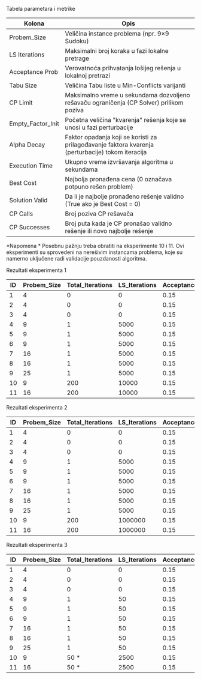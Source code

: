Tabela parametara i metrike
 
|   Kolona         |  Opis                                                                                                         |
|------------------|---------------------------------------------------------------------------------------------------------------|
| Probem_Size      |  Veličina instance problema (npr. 9×9 Sudoku)                                                                 |
| LS Iterations    |  Maksimalni broj koraka u fazi lokalne pretrage                                                               |
| Acceptance Prob  |  Verovatnoća prihvatanja lošijeg rešenja u lokalnoj pretrazi                                                  |
| Tabu Size	       |  Veličina Tabu liste u Min-Conflicts varijanti                                                                |
| CP Limit         |  Maksimalno vreme u sekundama dozvoljeno rešavaču ograničenja (CP Solver) prilikom poziva                     |
| Empty_Factor_Init|  Početna veličina "kvarenja" rešenja koje se unosi u fazi perturbacije                                        |
| Alpha Decay	     |  Faktor opadanja koji se koristi za prilagođavanje faktora kvarenja (perturbacije) tokom iteracija            |
| Execution Time   |  Ukupno vreme izvršavanja algoritma u sekundama                                                               |
| Best Cost	       |  Najbolja pronađena cena (0 označava potpuno rešen problem)                                                   |
| Solution Valid   |  Da li je najbolje pronađeno rešenje validno (True ako je Best Cost = 0)                                      |
| CP Calls         |  Broj poziva CP rešavača                                                                                      |
| CP Successes     |  Broj puta kada je CP pronašao validno rešenje ili novo najbolje rešenje                                      |

*Napomena *
Posebnu pažnju treba obratiti na eksperimente 10 i 11. Ovi eksperimenti su sprovedeni na nerešivim instancama problema, koje su namerno uključene radi validacije pouzdanosti algoritma.

Rezultati eksperimenta 1

ID  | Probem_Size  | Total_Iterations| LS_Iterations | Acceptance_Prob | Tabu_Size  | CP_Limit_s  | Empty_Factor_Init | Alpha_Decay  | Execution_Time_s | Best_Cost | Solution_Valid | CP_Calls | CP_Successes  | 
----|--------------|-----------------|---------------|-----------------|------------|-------------|-------------------|--------------|------------------|-----------|----------------|----------|---------------|  
1   | 4            | 0               | 0             | 0.15            | 10         | 15          | 0.2               | 0.995        | 0.0002           | 0         | True           | 0        | 0             | 
2   | 4            | 0               | 0             | 0.15            | 10         | 15          | 0.2               | 0.995        | 0.0001           | 0         | True           | 0        | 0             | 
3   | 4            | 0               | 0             | 0.15            | 10         | 15          | 0.2               | 0.995        | 0.0001           | 0         | True           | 0        | 0             | 
4   | 9            | 1               | 5000          | 0.15            | 10         | 15          | 0.2               | 0.995        | 18.4516          | 0         | True           | 1        | 1             | 
5   | 9            | 1               | 5000          | 0.15            | 10         | 15          | 0.2               | 0.995        | 18.5609          | 0         | True           | 1        | 1             | 
6   | 9            | 1               | 5000          | 0.15            | 10         | 15          | 0.2               | 0.995        | 18.7135          | 0         | True           | 1        | 1             | 
7   | 16           | 1               | 5000          | 0.15            | 10         | 15          | 0.2               | 0.995        | 58.0719          | 0         | True           | 1        | 1             | 
8   | 16           | 1               | 5000          | 0.15            | 10         | 15          | 0.2               | 0.995        | 58.6738          | 0         | True           | 1        | 1             | 
9   | 25           | 1               | 5000          | 0.15            | 10         | 15          | 0.2               | 0.995        | 144.056          | 0         | True           | 1        | 1             | 
10  | 9            | 200             | 10000         | 0.15            | 10         | 15          | 0.2               | 0.995        | 37.252           | 2         | False *        | 200      | 1             | 
11  | 16           | 200             | 10000         | 0.15            | 10         | 15          | 0.2               | 0.995        | 58.043           | 90        | False *        | 200      | 1             | 

Rezultati eksperimenta 2

ID  | Probem_Size  | Total_Iterations| LS_Iterations | Acceptance_Prob | Tabu_Size  | CP_Limit_s  | Empty_Factor_Init | Alpha_Decay  | Execution_Time_s | Best_Cost | Solution_Valid | CP_Calls | CP_Successes  | 
----|--------------|-----------------|---------------|-----------------|------------|-------------|-------------------|--------------|------------------|-----------|----------------|----------|---------------|  
1   | 4            | 0               | 0             | 0.15            | 10         | 15          | 0.2               | 0.2 *        | 0.0002           | 0         | True           | 0        | 0             | 
2   | 4            | 0               | 0             | 0.15            | 10         | 15          | 0.2               | 0.2 *        | 0.0002           | 0         | True           | 0        | 0             | 
3   | 4            | 0               | 0             | 0.15            | 10         | 15          | 0.2               | 0.2 *        | 0.0002           | 0         | True           | 0        | 0             | 
4   | 9            | 1               | 5000          | 0.15            | 10         | 15          | 0.2               | 0.2 *        | 22.0283          | 0         | True           | 1        | 1             | 
5   | 9            | 1               | 5000          | 0.15            | 10         | 15          | 0.2               | 0.2 *        | 21.4642          | 0         | True           | 1        | 1             | 
6   | 9            | 1               | 5000          | 0.15            | 10         | 15          | 0.2               | 0.2 *        | 21.6787          | 0         | True           | 1        | 1             | 
7   | 16           | 1               | 5000          | 0.15            | 10         | 15          | 0.2               | 0.2 *        | 65.9350          | 0         | True           | 1        | 1             | 
8   | 16           | 1               | 5000          | 0.15            | 10         | 15          | 0.2               | 0.2 *        | 110.350          | 0         | True           | 1        | 1             | 
9   | 25           | 1               | 5000          | 0.15            | 10         | 15          | 0.2               | 0.2 *        | 278.219 *        | 0         | True           | 1        | 1             | 
10  | 9            | 200             | 1000000       | 0.15            | 10         | 15          | 0.2               | 0.2 *        | 37.004           | 2         | False          | 200      | 1             | 
11  | 16           | 200             | 1000000       | 0.15            | 10         | 15          | 0.2               | 0.2 *        | 117.197 *        | 90        | False          | 200      | 1             | 

Rezultati eksperimenta 3

ID  | Probem_Size  | Total_Iterations| LS_Iterations | Acceptance_Prob | Tabu_Size  | CP_Limit_s  | Empty_Factor_Init | Alpha_Decay  | Execution_Time_s | Best_Cost | Solution_Valid | CP_Calls | CP_Successes  | 
----|--------------|-----------------|---------------|-----------------|------------|-------------|-------------------|--------------|------------------|-----------|----------------|----------|---------------|  
1   | 4            | 0               | 0             | 0.15            | 10         | 15          | 0.2               | 0.995        | 0.0002           | 0         | True           | 0        | 0             | 
2   | 4            | 0               | 0             | 0.15            | 10         | 15          | 0.2               | 0.995        | 0.0002           | 0         | True           | 0        | 0             | 
3   | 4            | 0               | 0             | 0.15            | 10         | 15          | 0.2               | 0.995        | 0.0002           | 0         | True           | 0        | 0             | 
4   | 9            | 1               | 50            | 0.15            | 10         | 15          | 0.2               | 0.995        | 0.2584           | 0         | True           | 1        | 1             | 
5   | 9            | 1               | 50            | 0.15            | 10         | 15          | 0.2               | 0.995        | 0.2975           | 0         | True           | 1        | 1             | 
6   | 9            | 1               | 50            | 0.15            | 10         | 15          | 0.2               | 0.995        | 0.2693           | 0         | True           | 1        | 1             | 
7   | 16           | 1               | 50            | 0.15            | 10         | 15          | 0.2               | 0.995        | 0.8752           | 0         | True           | 1        | 1             | 
8   | 16           | 1               | 50            | 0.15            | 10         | 15          | 0.2               | 0.995        | 1.3291           | 0         | True           | 1        | 1             | 
9   | 25           | 1               | 50            | 0.15            | 10         | 15          | 0.2               | 0.995        | 3.7345 *         | 0         | True           | 1        | 1             | 
10  | 9            | 50  *           | 2500          | 0.15            | 10         | 15          | 0.2               | 0.995        | 0.6796           | 2         | False          | 50       | 2             | 
11  | 16           | 50  *           | 2500          | 0.15            | 10         | 15          | 0.2               | 0.995        | 1.6111           | 90        | False          | 50       | 1             | 

        
